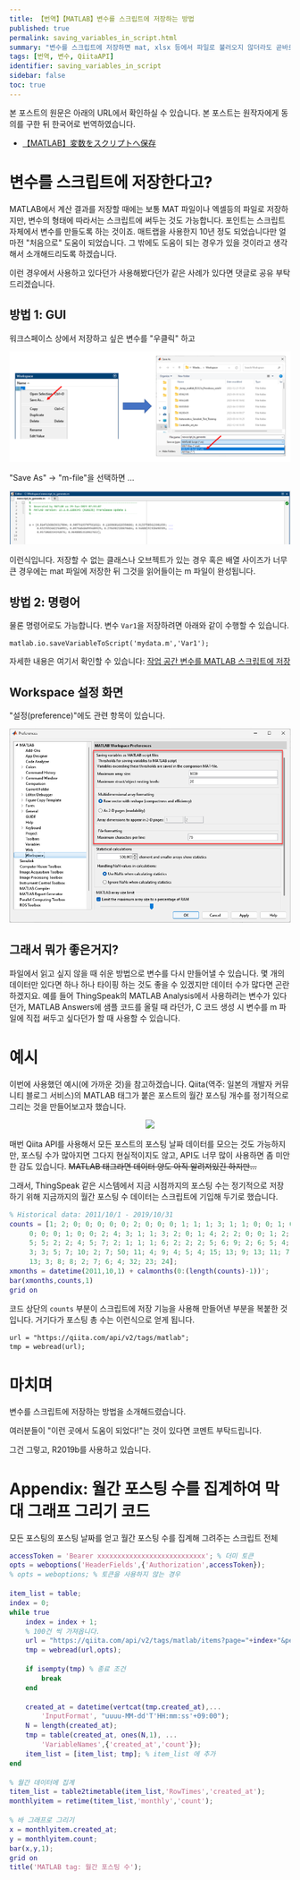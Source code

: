 ```yaml
---
title: 【번역】【MATLAB】변수를 스크립트에 저장하는 방법
published: true
permalink: saving_variables_in_script.html
summary: "변수를 스크립트에 저장하면 mat, xlsx 등에서 파일로 불러오지 않더라도 곧바로 변수를 생성해 사용할 수 있다."
tags: [번역, 변수, QiitaAPI]
identifier: saving_variables_in_script
sidebar: false
toc: true
---
```


본 포스트의 원문은 아래의 URL에서 확인하실 수 있습니다. 본 포스트는 원작자에게 동의를 구한 뒤 한국어로 번역하였습니다.

- [【MATLAB】変数をスクリプトへ保存](https://qiita.com/eigs/items/f6a73f8f38d043b3b3bc)

# 변수를 스크립트에 저장한다고?

MATLAB에서 계산 결과를 저장할 때에는 보통 MAT 파일이나 엑셀등의 파일로 저장하지만, 변수의 형태에 따라서는 스크립트에 써두는 것도 가능합니다. 포인트는 스크립트 자체에서 변수를 만들도록 하는 것이죠. 매트랩을 사용한지 10년 정도 되었습니다만 얼마전 "처음으로" 도움이 되었습니다. 그 밖에도 도움이 되는 경우가 있을 것이라고 생각해서 소개해드리도록 하겠습니다.

이런 경우에서 사용하고 있다던가 사용해봤다던가 같은 사례가 있다면 댓글로 공유 부탁드리겠습니다.

## 방법 1: GUI

워크스페이스 상에서 저장하고 싶은 변수를 "우클릭" 하고

<p align = "center">
	<img src = "https://raw.githubusercontent.com/matlabtutorial/matlabtutorial.github.io/main/images/blog_posts/2023-07-01-saving_variables_in_script/savevariable_as_m.png">
	<br>
</p>

"Save As" -> "m-file"을 선택하면 ...

<p align = "center">
	<img src = "https://raw.githubusercontent.com/matlabtutorial/matlabtutorial.github.io/main/images/blog_posts/2023-07-01-saving_variables_in_script/newscript.png">
	<br>
</p>

이런식입니다. 저장할 수 없는 클래스나 오브젝트가 있는 경우 혹은 배열 사이즈가 너무 큰 경우에는 mat 파일에 저장한 뒤 그것을 읽어들이는 m 파일이 완성됩니다.

## 방법 2: 명령어

물론 명령어로도 가능합니다. 변수 `Var1`을 저장하려면 아래와 같이 수행할 수 있습니다.

```
matlab.io.saveVariableToScript('mydata.m','Var1');
```

자세한 내용은 여기서 확인할 수 있습니다: [작업 공간 변수를 MATLAB 스크립트에 저장](https://kr.mathworks.com/help/matlab/ref/matlab.io.savevariablestoscript.html)

## Workspace 설정 화면

"설정(preference)"에도 관련 항목이 있습니다.

<p align = "center">
	<img src = "https://raw.githubusercontent.com/matlabtutorial/matlabtutorial.github.io/main/images/blog_posts/2023-07-01-saving_variables_in_script/pref_workspace_variables.png">
	<br>
</p>

## 그래서 뭐가 좋은거지?

파일에서 읽고 싶지 않을 때 쉬운 방법으로 변수를 다시 만들어낼 수 있습니다. 몇 개의 데이터만 있다면 하나 하나 타이핑 하는 것도 좋을 수 있겠지만 데이터 수가 많다면 곤란하겠지요. 예를 들어 ThingSpeak의 MATLAB Analysis에서 사용하려는 변수가 있다던가, MATLAB Answers에 샘플 코드를 올릴 때 라던가, C 코드 생성 시 변수를 m 파일에 직접 써두고 싶다던가 할 때 사용할 수 있습니다.

# 예시

이번에 사용했던 예시(에 가까운 것)을 참고하겠습니다. Qiita(역주: 일본의 개발자 커뮤니티 블로그 서비스)의 MATLAB 태그가 붙은 포스트의 월간 포스팅 개수를 정기적으로 그리는 것을 만들어보고자 했습니다.

<p align = "center">
	<img src = "https://qiita-user-contents.imgix.net/https%3A%2F%2Fqiita-image-store.s3.ap-northeast-1.amazonaws.com%2F0%2F149511%2Fdceb1dcb-3286-16f4-65bf-b7026a2027e1.png?ixlib=rb-4.0.0&auto=format&gif-q=60&q=75&w=1400&fit=max&s=9142acc07285bbf5310cdd5641efc0a1">
	<br>
</p>

매번 Qiita API를 사용해서 모든 포스트의 포스팅 날짜 데이터를 모으는 것도 가능하지만, 포스팅 수가 많아지면 그다지 현실적이지도 않고, API도 너무 많이 사용하면 좀 미안한 감도 있습니다. ~~MATLAB 태그라면 데이터 양도 아직 알려져있긴 하지만...~~

그래서, ThingSpeak 같은 시스템에서 지금 시점까지의 포스팅 수는 정기적으로 저장하기 위해 지금까지의 월간 포스팅 수 데이터는 스크립트에 기입해 두기로 했습니다.

```matlab
% Historical data: 2011/10/1 - 2019/10/31
counts = [1; 2; 0; 0; 0; 0; 0; 2; 0; 0; 0; 1; 1; 1; 3; 1; 1; 0; 0; 1; 0; 0; ...
     0; 0; 0; 1; 0; 0; 2; 4; 3; 1; 1; 3; 2; 0; 1; 4; 2; 2; 0; 0; 1; 2; ...
     5; 5; 2; 2; 4; 5; 7; 2; 1; 1; 1; 6; 2; 2; 2; 5; 6; 9; 2; 6; 5; 4; ...
     3; 3; 5; 7; 10; 2; 7; 50; 11; 4; 9; 4; 5; 4; 15; 13; 9; 13; 11; 7; ...
     13; 3; 8; 8; 2; 7; 6; 4; 32; 23; 24];
xmonths = datetime(2011,10,1) + calmonths(0:(length(counts)-1))';
bar(xmonths,counts,1)
grid on
```

코드 상단의 `counts` 부분이 스크립트에 저장 기능을 사용해 만들어낸 부분을 복붙한 것입니다. 거기다가 포스팅 총 수는 이런식으로 얻게 됩니다.

```
url = "https://qiita.com/api/v2/tags/matlab";
tmp = webread(url);
```

# 마치며

변수를 스크립트에 저장하는 방법을 소개해드렸습니다.

여러분들이 "이런 곳에서 도움이 되었다!"는 것이 있다면 코멘트 부탁드립니다.

그건 그렇고, R2019b를 사용하고 있습니다.

# Appendix: 월간 포스팅 수를 집계하여 막대 그래프 그리기 코드

모든 포스팅의 포스팅 날짜를 얻고 월간 포스팅 수를 집계해 그려주는 스크립트 전체

```matlab
accessToken = 'Bearer xxxxxxxxxxxxxxxxxxxxxxxxxxx'; % 더미 토큰
opts = weboptions('HeaderFields',{'Authorization',accessToken});
% opts = weboptions; % 토큰을 사용하지 않는 경우

item_list = table;
index = 0;
while true
    index = index + 1;
    % 100건 씩 가져옵니다. 
    url = "https://qiita.com/api/v2/tags/matlab/items?page="+index+"&per_page=100";
    tmp = webread(url,opts);
    
    if isempty(tmp) % 종료 조건
        break
    end
    
    created_at = datetime(vertcat(tmp.created_at),...
        'InputFormat', "uuuu-MM-dd'T'HH:mm:ss'+09:00");
    N = length(created_at);
    tmp = table(created_at, ones(N,1), ...
        'VariableNames',{'created_at','count'});
    item_list = [item_list; tmp]; % item_list 에 추가
end

% 월간 데이터에 집계
titem_list = table2timetable(item_list,'RowTimes','created_at');
monthlyitem = retime(titem_list,'monthly','count');

% 바 그래프로 그리기
x = monthlyitem.created_at;
y = monthlyitem.count;
bar(x,y,1);
grid on
title('MATLAB tag: 월간 포스팅 수');
```